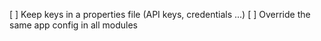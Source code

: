 [ ] Keep keys in a properties file (API keys, credentials ...)
[ ] Override the same app config in all modules